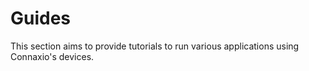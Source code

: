 # Guides

This section aims to provide tutorials to run various applications using Connaxio's devices.
